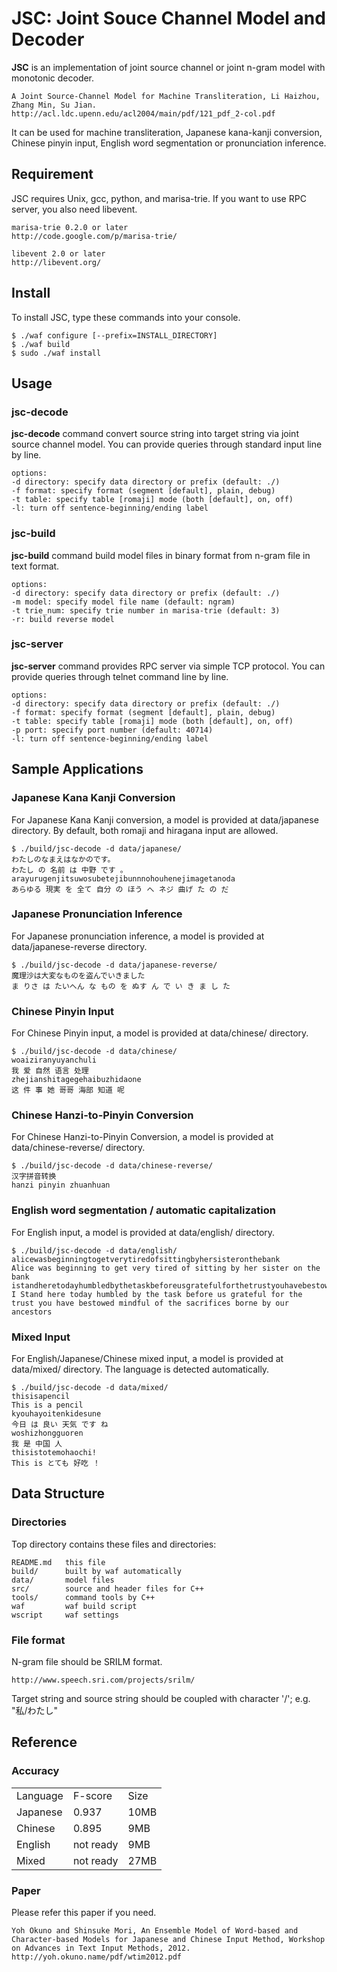 JSC: Joint Souce Channel Model and Decoder
===

**JSC** is an implementation of joint source channel or joint n-gram model with monotonic decoder.

    A Joint Source-Channel Model for Machine Transliteration, Li Haizhou, Zhang Min, Su Jian.
    http://acl.ldc.upenn.edu/acl2004/main/pdf/121_pdf_2-col.pdf

It can be used for machine transliteration, Japanese kana-kanji conversion, Chinese pinyin input, English word segmentation or pronunciation inference.

Requirement
---

JSC requires Unix, gcc, python, and marisa-trie. If you want to use RPC server, you also need libevent.

    marisa-trie 0.2.0 or later
    http://code.google.com/p/marisa-trie/

    libevent 2.0 or later
    http://libevent.org/

Install
---

To install JSC, type these commands into your console.

    $ ./waf configure [--prefix=INSTALL_DIRECTORY]
    $ ./waf build
    $ sudo ./waf install

Usage
---

### jsc-decode

**jsc-decode** command convert source string into target string via joint source channel model.
You can provide queries through standard input line by line.

    options:
    -d directory: specify data directory or prefix (default: ./)
    -f format: specify format (segment [default], plain, debug)
    -t table: specify table [romaji] mode (both [default], on, off)
    -l: turn off sentence-beginning/ending label

### jsc-build

**jsc-build** command build model files in binary format from n-gram file in text format.

    options:
    -d directory: specify data directory or prefix (default: ./)
    -m model: specify model file name (default: ngram)
    -t trie_num: specify trie number in marisa-trie (default: 3)
    -r: build reverse model

### jsc-server

**jsc-server** command provides RPC server via simple TCP protocol.
You can provide queries through telnet command line by line.

    options:
    -d directory: specify data directory or prefix (default: ./)
    -f format: specify format (segment [default], plain, debug)
    -t table: specify table [romaji] mode (both [default], on, off)
    -p port: specify port number (default: 40714)
    -l: turn off sentence-beginning/ending label

Sample Applications
---

### Japanese Kana Kanji Conversion

For Japanese Kana Kanji conversion, a model is provided at data/japanese directory. By default, both romaji and hiragana input are allowed.

    $ ./build/jsc-decode -d data/japanese/
    わたしのなまえはなかのです。
    わたし の 名前 は 中野 です 。
    arayurugenjitsuwosubetejibunnnohouhenejimagetanoda
    あらゆる 現実 を 全て 自分 の ほう へ ネジ 曲げ た の だ

### Japanese Pronunciation Inference

For Japanese pronunciation inference, a model is provided at data/japanese-reverse directory.

    $ ./build/jsc-decode -d data/japanese-reverse/
    魔理沙は大変なものを盗んでいきました
    ま りさ は たいへん な もの を ぬす ん で い き ま し た

### Chinese Pinyin Input

For Chinese Pinyin input, a model is provided at data/chinese/ directory.

    $ ./build/jsc-decode -d data/chinese/
    woaiziranyuyanchuli
    我 爱 自然 语言 处理
    zhejianshitagegehaibuzhidaone
    这 件 事 她 哥哥 海部 知道 呢

### Chinese Hanzi-to-Pinyin Conversion

For Chinese Hanzi-to-Pinyin Conversion, a model is provided at data/chinese-reverse/ directory.

    $ ./build/jsc-decode -d data/chinese-reverse/
    汉字拼音转换
    hanzi pinyin zhuanhuan 

### English word segmentation / automatic capitalization

For English input, a model is provided at data/english/ directory.

    $ ./build/jsc-decode -d data/english/
    alicewasbeginningtogetverytiredofsittingbyhersisteronthebank
    Alice was beginning to get very tired of sitting by her sister on the bank
    istandheretodayhumbledbythetaskbeforeusgratefulforthetrustyouhavebestowedmindfulofthesacrificesbornebyourancestors
    I Stand here today humbled by the task before us grateful for the trust you have bestowed mindful of the sacrifices borne by our ancestors 

### Mixed Input

For English/Japanese/Chinese mixed input, a model is provided at data/mixed/ directory. The language is detected automatically.

    $ ./build/jsc-decode -d data/mixed/
    thisisapencil
    This is a pencil
    kyouhayoitenkidesune
    今日 は 良い 天気 です ね
    woshizhongguoren
    我 是 中国 人
    thisistotemohaochi!
    This is とても 好吃 ！

Data Structure
---

### Directories

Top directory contains these files and directories:

    README.md   this file
    build/      built by waf automatically
    data/       model files
    src/        source and header files for C++
    tools/      command tools by C++
    waf         waf build script
    wscript     waf settings

### File format

N-gram file should be SRILM format.

    http://www.speech.sri.com/projects/srilm/

Target string and source string should be coupled with character '/'; e.g. "私/わたし"

Reference
---

### Accuracy

<table>
<tr><td>Language</td><td>F-score</td><td>Size</td></tr>
<tr><td>Japanese</td><td>0.937</td><td>10MB</td></tr>
<tr><td>Chinese</td><td>0.895</td><td>9MB</td></tr>
<tr><td>English</td><td>not ready</td><td>9MB</td></tr>
<tr><td>Mixed</td><td>not ready</td><td>27MB</td></tr>
</table>

### Paper

Please refer this paper if you need.

    Yoh Okuno and Shinsuke Mori, An Ensemble Model of Word-based and Character-based Models for Japanese and Chinese Input Method, Workshop on Advances in Text Input Methods, 2012.
    http://yoh.okuno.name/pdf/wtim2012.pdf


